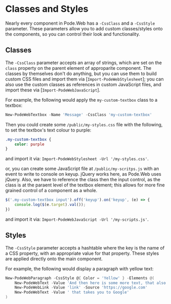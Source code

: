 # Classes and Styles

Nearly every component in Pode.Web has a `-CssClass` and a `-CssStyle` parameter. These parameters allow you to add custom classes/styles onto the components, so you can control their look and functionality.

## Classes

The `-CssClass` parameter accepts an array of strings, which are set on the `class` property on the parent element of approparite component. The classes by themselves don't do anything, but you can use them to build custom CSS files and import them via [`Import-PodeWebStylesheet`]; you can also use the custom classes as references in custom JavaScript files, and import these via [`Import-PodeWebJavaScript`].

For example, the following would apply the `my-custom-textbox` class to a textbox:

```powershell
New-PodeWebTextbox -Name 'Message' -CssClass 'my-custom-textbox'
```

Then you could create some `/public/my-styles.css` file with the following, to set the textbox's text colour to purple:

```css
.my-custom-textbox {
    color: purple
}
```

and import it via: `Import-PodeWebStylesheet -Url '/my-styles.css'`.

or, you can create some JavaScript file at `/public/my-scritps.js` with an event to write to console on keyup. jQuery works here, as Pode.Web uses jQuery. Also, we have to reference the class then the input control, as the class is at the paraent level of the textbox element; this allows for more fine grained control of a component as a whole.

```js
$('.my-custom-textbox input').off('keyup').on('keyup', (e) => {
    console.log($(e.target).val());
})
```

and import it via: `Import-PodeWebJavaScript -Url '/my-scripts.js'`.

## Styles

The `-CssStyle` parameter accepts a hashtable where the key is the name of a CSS property, with an appropriate value for that property. These styles are applied directly onto the main component.

For example, the following would display a paragraph with yellow text:

```powershell
New-PodeWebParagraph -CssStyle @{ Color = 'Yellow' } -Elements @(
    New-PodeWebText -Value 'And then here is some more text, that also includes a '
    New-PodeWebLink -Value 'link' -Source 'https://google.com'
    New-PodeWebText -Value ' that takes you to Google'
)
```
